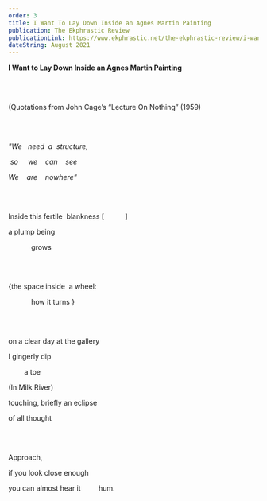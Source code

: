 ```yaml
---
order: 3
title: I Want To Lay Down Inside an Agnes Martin Painting
publication: The Ekphrastic Review
publicationLink: https://www.ekphrastic.net/the-ekphrastic-review/i-want-to-lay-down-inside-an-agnes-martin-painting-by-thomas-mar-wee
dateString: August 2021
---
```

**I Want to Lay Down Inside an Agnes Martin Painting**

<br><br>

(Quotations from John Cage’s “Lecture On Nothing” (1959)

<br><br>



*"We   need  a  structure,*             

 *so     we    can    see* 

*We    are    nowhere"*

<br><br>


Inside this fertile  blankness \[&emsp;&emsp;&emsp;] 

a plump being 

&emsp;&emsp;&emsp; grows 

<br><br>



{the space inside  a wheel: 

&emsp;&emsp;&emsp; how it turns }

<br><br>



on a clear day at the gallery

I gingerly dip

&emsp;&emsp; a toe 

(In Milk River)

touching, briefly an eclipse 

of all thought 

<br><br>



Approach, 

if you look close enough 

you can almost hear it &emsp;&emsp; hum.
